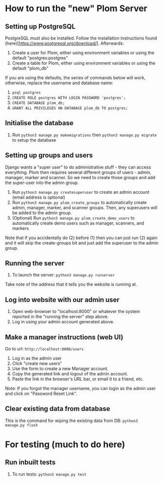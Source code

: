 # How to run the "new" Plom Server

## Setting up PostgreSQL
PostgreSQL must also be installed. Follow the installation instructions found (here)[https://www.postgresql.org/download/]. Afterwards:
1. Create a user for Plom, either using environment variables or using the default "postgres:postgres"
2. Create a table for Plom, either using environment variables or using the default "plom_db"

If you are using the defaults, the series of commands below will work, otherwise, replace the username and database name:
1. `psql postgres`
2. `CREATE ROLE postgres WITH LOGIN PASSWORD 'postgres';`
3. `CREATE DATABASE plom_db;`
4. `GRANT ALL PRIVILEGES ON DATABASE plom_db TO postgres;`

## Initialise the database

1. Run `python3 manage.py makemigrations` then `python3 manage.py migrate` to setup the database

## Setting up groups and users
Django wants a "super user" to do administrative stuff - they can
access everything. Plom then requires several different groups of
users - admin, manager, marker and scanner. So we need to create those
groups and add the super-user into the admin group.

1. Run `python3 manage.py createsuperuser` to create an admin account (email address is optional)
2. Run `python3 manage.py plom_create_groups` to automatically create admin, manager, marker, and scanner groups. Then, any superusers will be added to the admin group.
3. (Optional) Run `python3 manage.py plom_create_demo_users` to automatically create demo users such as manager, scanners, and markers

Note that if you accidentally do (2) before (1) then you can just run (2) again and it will skip the create-groups bit and just add the superuser to the admin group.


## Running the server

1. To launch the server: `python3 manage.py runserver`

Take note of the address that it tells you the website is running at.

## Log into website with our admin user
1. Open web-browser to "localhost:8000" or whatever the system reported in the "running the server" step above.
2. Log in using your admin account generated above.


## Make a manager instructions (web UI)

Go to url: `http://localhost:8000/users`
1. Log in as the admin user
2. Click "create new users"
3. Use the form to create a new Manager account.
4. Copy the generated link and logout of the admin account.
5. Paste the link in the browser's URL bar, or email it to a friend, etc.

Note:
If you forgot the manager username, you can login as the admin user and click on "Password Reset Link".


## Clear existing data from database
This is the command for wiping the existing data from DB:
`python3 manage.py flush`


# For testing (much to do here)

## Run inbuilt tests

1. To run tests: `python3 manage.py test`
